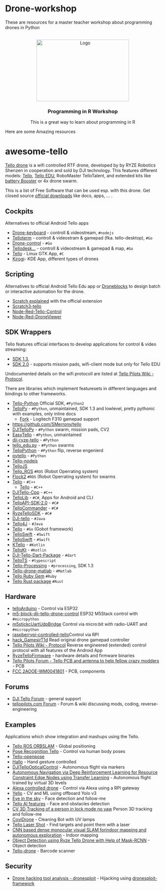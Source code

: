 # Drone-workshop
These are resources for a master teacher workshop about programming drones in Python
<!-- PROJECT LOGO -->
<br />
<div align="center">
  <a href="https://github.com/othneildrew/Best-README-Template">
    <img src="images/data-science-v2.gif" alt="Logo" width="300" height="200">
  </a>

  <h3 align="center">Programming in R Workshop</h3>

  <p align="center">
    This is a great way to learn about programming in R
   
  </p>
</div>



Here are some Amazing resources

# awesome-tello

[Tello drone](https://www.wikidata.org/wiki/Q105554279) is a wifi controlled RTF drone, developed by  by RYZE Robotics Shenzen in cooperation and sold by DJI technology. This features different models: [Tello](https://www.ryzerobotics.com/en/tello), [Tello EDU](https://www.ryzerobotics.com/en/tello-edu), RoboMaster TelloTalent, and extended kits like [battery Booster](https://m.dji.com/de/product/tello?vid=45701) or 4x drone swarm.

This is a list of Free Software that can be used esp. with this drone. Get closed source [official downloads](https://www.ryzerobotics.com/de/tello/downloads) like docs, apps, ... .

## Cockpits

Alternatives to official Android Tello apps

* [Drone-keyboard](https://github.com/dnomak/drone-keyboard) - controll & videostream, `#nodejs`
* [Telloterm](https://github.com/SMerrony/telloterm) - controll & videostram & gamepad (fka. tello-desktop), `#Go`
* [Drone-control](https://github.com/socketbind/drone-control/) - `#Go`
* [Tellodesk…](https://github.com/SMerrony/tellodesk) - controll & videostream & gamepad & map, `#Go`
* [Tello](https://tellopilots.com/threads/new-app-for-linux.5692/) - Linux GTK App, `#C`
* [Kirogi](https://invent.kde.org/utilities/kirogi/)- KDE App, different types of drones

## Scripting

Alternatives to official Android Tello Edu app or [Droneblocks](https://www.droneblocks.io/) to design batch or interactive automation for the drone.

* [Scratch explained](https://hackaday.com/2018/05/22/scratch-your-itch-to-fly/) with the official extension
* [Scratch3-tello](https://github.com/kebhr/scratch3-tello)
* [Node-Red-Tello-Control](https://github.com/johnwalicki/Node-RED-Tello-Control)
* [Node-Red-DroneViewer](https://github.com/johnwalicki/Node-RED-DroneViewer)

## SDK Wrappers

Tello features official interfaces to develop applications for control & video streaming:

* [SDK 1.3](https://terra-1-g.djicdn.com/2d4dce68897a46b19fc717f3576b7c6a/Tello%20%E7%BC%96%E7%A8%8B%E7%9B%B8%E5%85%B3/For%20Tello/Tello%20SDK%20Documentation%20EN_1.3_1122.pdf),
* [SDK 2.0](https://dl-cdn.ryzerobotics.com/downloads/Tello/Tello%20SDK%202.0%20User%20Guide.pdf) - supports mission pads, wifi-client mode but only for Tello EDU

Undocumented details on the wifi protocoll are listed at [Tello Pilots Wiki - Protocol](https://tellopilots.com/wiki/protocol/).

There are libraries which implement featuresets in different languages and bindings to other frameworks.

* [Tello-Python](https://github.com/dji-sdk/Tello-Python) Official SDK, `#Python2`
* [TelloPy](https://github.com/hanyazou/TelloPy) - `#Python`, unmaintained, SDK 1.3 and lowlevel, pretty pythonic with examples, only inline docs
    * [Fork](https://github.com/shortstheory/TelloPy/tree/F310/tellopy) - Logitech F310 gamepad support
* https://github.com/SMerrony/tello
* [DJITelloPy](https://github.com/damiafuentes/DJITelloPy) - `#Python` swarm, mission pads, CV2
* [EasyTello](https://github.com/Virodroid/easyTello) - `#Python`, unmaintained
* [dji-ryze-tello](https://github.com/m6c7l/dji-ryze-tello) - `#Python`
* [tello_edu.py](https://github.com/tariq86/tello_edu.py) - `#Python` swarms
* [TelloPython](https://github.com/jaqxues/TelloPython) - `#Python` flip, reverse engenierd
* [pytello](https://bitbucket.org/PingguSoft/pytello/src/master/) - `#Python`
* [Tello-nodejs](https://github.com/jsolderitsch/tello-nodejs)
* [TelloJS](https://github.com/kanekotic/tellojs)
* [Tello_ROS](https://github.com/clydemcqueen/tello_ros) `#ROS` (Robot Operrating system)
* [Flock2](https://github.com/clydemcqueen/flock2) `#ROS` (Robot Operrating system) for swarms
* [Tello](https://github.com/vss2sn/tello) - `#C++`
    * [Tello](https://github.com/LucaRitz/tello) - `#C++`
* [DJITello-Cpp](https://github.com/shalinirago/DJITello-Cpp) - `#C++`
* [TelloLib](https://github.com/Kragrathea/TelloLib) - `#C#`, Apps for Android and CLI
* [TelloAPI-SDK-2.0](https://github.com/marklauter/TelloAPI-SDK-2.0) - `#C#`
* [TelloCommander](https://github.com/davewalker5/TelloCommander) - `#C#`
* [RyzeTelloSDK](https://github.com/Eloncase/RyzeTelloSDK) - `#C#`
* [DJI-tello](https://github.com/grofattila/dji-tello) - `#Java`
* [Tello4J](https://github.com/FriwiDev/Tello4J) - `#Java`
* [Tello](https://github.com/muety/tello) - `#Go` (Gobot framework)
* [TelloSwift](https://github.com/liuxuan30/TelloSwift) - `#Swift`
* [TelloSwift](https://github.com/tranchis/TelloSwift) - `#Swift`
* [KTello](https://github.com/ivanocj/ktello) - `#Kotlin`
* [TelloKt](https://github.com/JakeJMattson/TelloKt) - `#Kotlin`
* [DJI-Tello-Dart-Package](https://github.com/mateustoin/DJI-Tello-Dart-Package) - `#dart`
* [TelloTS](https://github.com/siokas/tellots) - `#typescript`
* [Tello-Processing](https://github.com/f41ardu/TelloProcessing) - `#processing`, SDK 1.3
* [Tello-drone-matlab](https://ww2.mathworks.cn/hardware-support/tello-drone-matlab.html) - `#Matlab`
* [Tello Ruby Gem](https://github.com/blacktm/tello) `#Ruby`
* [Tello Rust package](https://docs.rs/tello/0.3.0/tello/) `#Rust`


## Hardware

* [telloArduino](https://github.com/akshayvernekar/telloArduino) - Control via ESP32
* [m5-block-dji-tello-drone-control](https://www.hackster.io/gperrella/m5-block-dji-tello-drone-control-c2646f) ESP32 M5Stack control with `#micropython`
* [m5stickcUartUdpBridge](https://github.com/EiichiroIto/m5stickcUartUdpBridge) Control via micro:bit with radio-UART and `#micropython`
* [raspberrypi-controlled-tello](https://github.com/erviveksoni/raspberrypi-controlled-tello )Control via RPI
* [hack_GamesirT1d](https://github.com/Diallomm/hack_GamesirT1d) Read original drone gamepad controller
* [Tello Pilots Wiki - Protocol](https://tellopilots.com/wiki/protocol/) Reverse engineered (extended) control protocol with all features of the Android App
* [RyzeTelloFirmware](https://github.com/MrJabu/RyzeTelloFirmware) - hardware details and firmware binaries
* [Tello Pilots Forum - Tello PCB and antenna to help fellow crazy modders](https://tellopilots.com/threads/tello-pcb-and-antenna-reference-to-help-fellow-crazy-modders.2985/) - PCB
* [FCC 2AOOE-WM0041801](https://fccid.io/2AOOE-WM0041801/Internal-Photos/Internal-Photos-3731020) - PCB, components

## Forums

* [DJI Tello Forum](https://forum.dji.com/forum-127-1.html) - general support
* [tellopilots.com Forum](https://tellopilots.com) - Forum & wiki discussing mods, coding, reverse-engineering

## Examples

Applications which show integration and mashups using the Tello.

* [Tello ROS ORBSLAM](https://github.com/tau-adl/Tello_ROS_ORBSLAM) - Global positioning
* [Pose Recognition Tello](https://github.com/houdinisparks/pose_recognition_tello) - Control via human body poses
* [Tello-openpose](https://github.com/geaxgx/tello-openpose)
* [Hallo](https://github.com/GalBrandwine/HalloPy) - Hand gesture controlled
* [DJITelloOpticalControl](https://github.com/TamasSzepessy/DJITelloOpticalControl) - Autonomous flight via markers
* [Autonomous Navigation via Deep Reinforcement Learning for Resource Constraint Edge Nodes using Transfer Learning](https://arxiv.org/pdf/1910.05547.pdf) - Autonomous flight trained by virtual 3D levels
* [Alexa controlled drone](https://github.com/erviveksoni/alexa-controlled-drone) - Control via Alexa using a RPI gateway
* [Yello](https://github.com/adriacabeza/Yello) - CV and ML using offboard Yolo v3
* [Eye in the sky](https://github.com/sushansapaliga/Eye-In-The-Sky) - Face detection and follow-me
* [Tello AI features](https://github.com/carlo98/tello-ai-features) - Face and obstacles detection
* [CV 3D Tracking of a person in lock mode no yaw](https://tellopilots.com/threads/computer-vision-3d-tracking-of-a-person-in-lock-mode-no-yaw.4330/) Person 3D tracking and follow-me
* [CoviDrone](https://github.com/altaga/CoviDrone) - Cleaning Bot with UV lamps
* [Tello Laser Shot](https://github.com/Keleas/Tello_Laser_Shot) - Find targets and point them with a laser
* [CNN based dense monocular visual SLAM forindoor mapping and autonomous exploration](http://essay.utwente.nl/81420/1/__ad.utwente.nl_Org_BA_Bibliotheek_Documentfiles_Afstudeerverslagen_Nieuw_Master%20Thesis%20Anne%20Steenbeek.pdf) - Indoor mapping
* [Object Detection using Ryze Tello Drone with Help of Mask-RCNN](https://www.researchgate.net/publication/340887697_Object_Detection_using_Ryze_Tello_Drone_with_Help_of_Mask-RCNN) - Object detection
* [Tello-drone](https://github.com/yushulx/tello-drone) - Barcode scanner

## Security

* [Drone hacking tool analysis - dronesploit](https://dronesec.com/blogs/articles/drone-hacking-tool-analysis-dronesploit) - Hijacking using [dronesploit-framework](https://github.com/dhondta/dronesploit)
